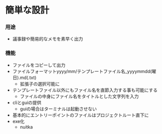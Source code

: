# 簡単な設計

### 用途
- 議事録や簡易的なメモを素早く出力

### 機能
- ファイルをコピーして出力
- ファイルフォーマットyyyy/mm/テンプレートファイル名_yyyymmdd(曜日).md(.txt)
  - 拡張子の選択可能に
- テンプレートファイル以外にもファイル名を直節入力する事も可能にする
  - ファイルの中身にファイル名をタイトルとした文字列を入力
- cliとguiの提供
  - guiの場合はターミナルは起動させない
- 基本的にエントリーポイントのファイルはプロジェクトルート直下に
- exe化
  - nuitka